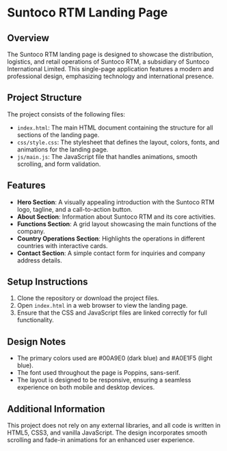 # Suntoco RTM Landing Page

## Overview
The Suntoco RTM landing page is designed to showcase the distribution, logistics, and retail operations of Suntoco RTM, a subsidiary of Suntoco International Limited. This single-page application features a modern and professional design, emphasizing technology and international presence.

## Project Structure
The project consists of the following files:

- `index.html`: The main HTML document containing the structure for all sections of the landing page.
- `css/style.css`: The stylesheet that defines the layout, colors, fonts, and animations for the landing page.
- `js/main.js`: The JavaScript file that handles animations, smooth scrolling, and form validation.

## Features
- **Hero Section**: A visually appealing introduction with the Suntoco RTM logo, tagline, and a call-to-action button.
- **About Section**: Information about Suntoco RTM and its core activities.
- **Functions Section**: A grid layout showcasing the main functions of the company.
- **Country Operations Section**: Highlights the operations in different countries with interactive cards.
- **Contact Section**: A simple contact form for inquiries and company address details.

## Setup Instructions
1. Clone the repository or download the project files.
2. Open `index.html` in a web browser to view the landing page.
3. Ensure that the CSS and JavaScript files are linked correctly for full functionality.

## Design Notes
- The primary colors used are #00A9E0 (dark blue) and #A0E1F5 (light blue).
- The font used throughout the page is Poppins, sans-serif.
- The layout is designed to be responsive, ensuring a seamless experience on both mobile and desktop devices.

## Additional Information
This project does not rely on any external libraries, and all code is written in HTML5, CSS3, and vanilla JavaScript. The design incorporates smooth scrolling and fade-in animations for an enhanced user experience.